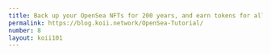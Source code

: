 ```yaml
---
title: Back up your OpenSea NFTs for 200 years, and earn tokens for all the people who look at them.
permalink: https://blog.koii.network/OpenSea-Tutorial/
number: 8
layout: koii101
---
```

